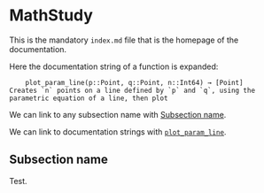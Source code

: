# MathStudy
This is the mandatory `index.md` file that is the homepage of the documentation.

Here the documentation string of a function is expanded:
```@docs
    plot_param_line(p::Point, q::Point, n::Int64) → [Point]
Creates `n` points on a line defined by `p` and `q`, using the parametric equation of a line, then plot
```

We can link to any subsection name with [Subsection name](@ref).

We can link to documentation strings with [`plot_param_line`](@ref).

## Subsection name
Test.